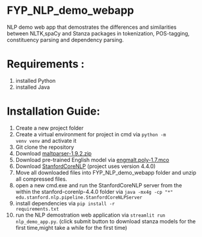 # FYP_NLP_demo_webapp
NLP demo web app that demostrates the differences and similarities between NLTK,spaCy and Stanza packages in tokenization, POS-tagging, constituency parsing and dependency parsing. 

# Requirements :
1) installed Python
2) installed Java

# Installation Guide:
1. Create a new project folder
2. Create a virtual environment for project in cmd via <code>python -m venv venv</code> and activate it
3. Git clone the repository
4. Download <a href="http://maltparser.org/dist/maltparser-1.9.2.zip">maltparser-1.9.2.zip</a> 
5. Download pre-trained English model via <a href="https://www.maltparser.org/mco/english_parser/engmalt.poly-1.7.mco">engmalt.poly-1.7.mco</a>
6. Download <a href="http://nlp.stanford.edu/software/stanford-corenlp-4.4.0.zip">StanfordCoreNLP</a> (project uses version 4.4.0)
7. Move all downloaded files into FYP_NLP_demo_webapp folder and unzip all compressed files.
8. open a new cmd.exe and run the StanfordCoreNLP server from the within the stanford-corenlp-4.4.0 folder via <code>java -mx4g -cp "*" edu.stanford.nlp.pipeline.StanfordCoreNLPServer</code>
9. install dependencies via <code>pip install -r requirements.txt</code>
10. run the NLP demostration web application via <code>streamlit run nlp_demo_app.py</code>. (click submit button to download stanza models for the first time,might take a while for the first time)



